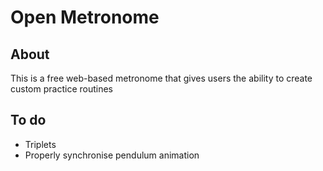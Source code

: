 # Open Metronome

## About
This is a free web-based metronome that gives users the ability to create custom practice routines

## To do
- Triplets
- Properly synchronise pendulum animation
